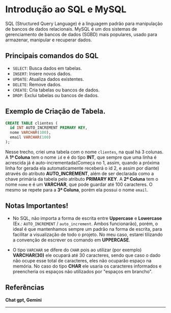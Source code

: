 # Introdução ao SQL e MySQL

SQL (Structured Query Language) é a linguagem padrão para manipulação de bancos de dados relacionais. MySQL é um dos sistemas de gerenciamento de bancos de dados (SGBD) mais populares, usado para armazenar, manipular e recuperar dados.

## Principais comandos do SQL

- `SELECT`: Busca dados em tabelas.
- `INSERT`: Insere novos dados.
- `UPDATE`: Atualiza dados existentes.
- `DELETE`: Remove dados.
- `CREATE`: Cria tabelas ou bancos de dados.
- `DROP`: Exclui tabelas ou bancos de dados.

## Exemplo de Criação de Tabela.

```sql
CREATE TABLE clientes (
  id INT AUTO_INCREMENT PRIMARY KEY,
  nome VARCHAR(100),
  email VARCHAR(100)
);
```

Nesse trecho, criei uma tabela com o nome `clientes`, na qual há 3 colunas. A **1ª Coluna** tem o nome `id` e é do tipo **INT**, que sempre que uma linha é acrescida já é auto-incrementada(Começa no 1, assim, quando a próxima linha for gerada ela automaticamente receberá o id 2, e assim por diante) através do atributo **AUTO_INCREMENT**, além de ser declarada como a chave primária da tabela pelo atributo **PRIMARY KEY**. A **2ª Coluna** tem o nome `nome` e é um **VARCHAR**, que pode guardar até 100 caracteres. O mesmo se repete para a **3ª Coluna**, porém ela possui o nome `email`.

## Notas Importantes!

- No SQL, não importa a forma de escrita entre **Uppercase** e **Lowercase** (Ex.: `AUTO_INCREMENT` / `auto_increment`. Ambos funcionarão), porém, o ideal é que mantenhamos sempre um padrão na forma de escrita, para facilitar a visualização de todo o projeto. No meu caso, estarei tilizando a convenção de escrever os comando em **UPPERCASE**.

- O tipo `VARCHAR` se difere do `CHAR` pois ao utilizar (por exemplo) **VARCHAR(30)** ele ocupará até 30 caracteres, sendo que caso o dado não ocupe esse total de caracteres, eles não ocuparão espaço na memória. No caso do tipo **CHAR** ele usaria os caracteres informados e preencheria os espaços não utilizados por "espaços em brancho".

## Referências 
**Chat gpt, Gemini** 


---
